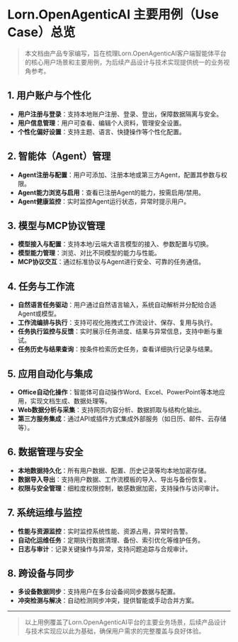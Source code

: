 # Lorn.OpenAgenticAI 主要用例（Use Case）总览

> 本文档由产品专家编写，旨在梳理Lorn.OpenAgenticAI客户端智能体平台的核心用户场景和主要用例，为后续产品设计与技术实现提供统一的业务视角参考。

## 1. 用户账户与个性化
- **用户注册与登录**：支持本地账户注册、登录、登出，保障数据隔离与安全。
- **用户信息管理**：用户可查看、编辑个人资料，管理安全设置。
- **个性化偏好设置**：支持主题、语言、快捷操作等个性化配置。

## 2. 智能体（Agent）管理
- **Agent注册与配置**：用户可添加、注册本地或第三方Agent，配置其参数与权限。
- **Agent能力浏览与启用**：查看已注册Agent的能力，按需启用/禁用。
- **Agent健康监控**：实时监控Agent运行状态，异常时提示用户。

## 3. 模型与MCP协议管理
- **模型接入与配置**：支持本地/云端大语言模型的接入、参数配置与切换。
- **模型能力管理**：浏览、对比不同模型的能力与性能。
- **MCP协议交互**：通过标准协议与Agent进行安全、可靠的任务通信。

## 4. 任务与工作流
- **自然语言任务驱动**：用户通过自然语言输入，系统自动解析并分配给合适Agent或模型。
- **工作流编排与执行**：支持可视化拖拽式工作流设计、保存、复用与执行。
- **任务执行监控与反馈**：实时展示任务进度、结果与异常信息，支持中断与重试。
- **任务历史与结果查询**：按条件检索历史任务，查看详细执行记录与结果。

## 5. 应用自动化与集成
- **Office自动化操作**：智能体可自动操作Word、Excel、PowerPoint等本地应用，实现文档生成、数据处理等。
- **Web数据分析与采集**：支持网页内容分析、数据抓取与结构化输出。
- **第三方服务集成**：通过API或插件方式集成外部服务（如日历、邮件、云存储等）。

## 6. 数据管理与安全
- **本地数据持久化**：所有用户数据、配置、历史记录等均本地加密存储。
- **数据导入导出**：支持用户数据、工作流模板的导入、导出与备份恢复。
- **权限与安全管理**：细粒度权限控制，敏感数据加密，支持操作与访问审计。

## 7. 系统运维与监控
- **性能与资源监控**：实时监控系统性能、资源占用，异常时告警。
- **自动化运维任务**：定期执行数据清理、备份、索引优化等维护任务。
- **日志与审计**：记录关键操作与异常，支持问题追踪与合规审计。

## 8. 跨设备与同步
- **多设备数据同步**：支持用户在多台设备间同步数据与配置。
- **冲突检测与解决**：自动检测同步冲突，提供智能或手动合并方案。

---

> 以上用例覆盖了Lorn.OpenAgenticAI平台的主要业务场景，后续产品设计与技术实现应以此为基础，确保用户需求的完整覆盖与良好体验。
